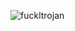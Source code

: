 ![fuckltrojan](https://github.com/yuankong666/Ultimate-RAT-Collection/assets/128066597/c38b7fd1-29b2-4f2d-b704-71d9dd27959f)
